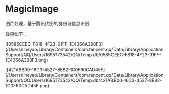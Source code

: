 # MagicImage
图片处理，基于腾讯优图的身份证信息识别

效果如下：

![0585CEEC-F818-4F23-91FF-1E4366A398F3](/Users/liheyao/Library/Containers/com.tencent.qq/Data/Library/Application Support/QQ/Users/1695173542/QQ/Temp.db/0585CEEC-F818-4F23-91FF-1E4366A398F3.png)



![421ABB00-16C3-4527-8E82-1C0F60CAD45F](/Users/liheyao/Library/Containers/com.tencent.qq/Data/Library/Application Support/QQ/Users/1695173542/QQ/Temp.db/421ABB00-16C3-4527-8E82-1C0F60CAD45F.png)





